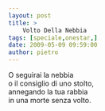```yaml
---
layout: post
title: >
    Volto Della Nebbia
tags: [speciale,onestar,]
date: 2009-05-09 09:59:00
author: pietro
---
```

O seguirai la nebbia<br/>o il consiglio di uno stolto,<br/>annegando la tua rabbia<br/>in una morte senza volto.
